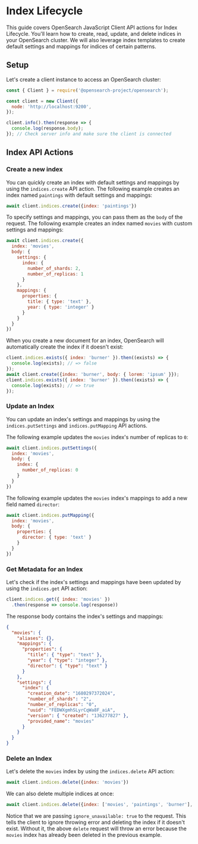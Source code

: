 # Index Lifecycle
This guide covers OpenSearch JavaScript Client API actions for Index Lifecycle. You'll learn how to create, read, update, and delete indices in your OpenSearch cluster. We will also leverage index templates to create default settings and mappings for indices of certain patterns.

## Setup

Let's create a client instance to access an OpenSearch cluster:

```javascript
const { Client } = require('@opensearch-project/opensearch');

const client = new Client({
  node: 'http://localhost:9200',
});

client.info().then(response => {
  console.log(response.body);
}); // Check server info and make sure the client is connected
```

## Index API Actions

### Create a new index
You can quickly create an index with default settings and mappings by using the `indices.create` API action. The following example creates an index named `paintings` with default settings and mappings:

```javascript
await client.indices.create({index: 'paintings'})
```
To specify settings and mappings, you can pass them as the `body` of the request. The following example creates an index named `movies` with custom settings and mappings:

```javascript
await client.indices.create({
  index: 'movies',
  body: {
    settings: {
      index: {
        number_of_shards: 2,
        number_of_replicas: 1
      }
    },
    mappings: {
      properties: {
        title: { type: 'text' },
        year: { type: 'integer' }
      }
    }
  }
})
```
When you create a new document for an index, OpenSearch will automatically create the index if it doesn't exist:

```javascript
client.indices.exists({ index: 'burner' }).then((exists) => {
  console.log(exists); // => false
});
await client.create({index: 'burner', body: { lorem: 'ipsum' }});
client.indices.exists({ index: 'burner' }).then((exists) => {
  console.log(exists); // => true
});
```


### Update an Index
You can update an index's settings and mappings by using the `indices.putSettings` and `indices.putMapping` API actions. 

The following example updates the `movies` index's number of replicas to `0`:

```javascript
await client.indices.putSettings({
  index: 'movies',
  body: {
    index: {
      number_of_replicas: 0
    }
  }
})
```
The following example updates the `movies` index's mappings to add a new field named `director`:

```javascript
await client.indices.putMapping({
  index: 'movies',
  body: {
    properties: {
      director: { type: 'text' }
    }
  }
})
```

### Get Metadata for an Index
Let's check if the index's settings and mappings have been updated by using the `indices.get` API action:

```javascript
client.indices.get({ index: 'movies' })
  .then(response => console.log(response))
```
The response body contains the index's settings and mappings:

```json
{
  "movies": {
    "aliases": {},
    "mappings": {
      "properties": {
        "title": { "type": "text" },
        "year": { "type": "integer" },
        "director": { "type": "text" }
      }
    },
    "settings": {
      "index": {
        "creation_date": "1680297372024",
        "number_of_shards": "2",
        "number_of_replicas": "0",
        "uuid": "FEDWXgmhSLyrCqWa8F_aiA",
        "version": { "created": "136277827" },
        "provided_name": "movies"
      }
    }
  }
}
```
### Delete an Index
Let's delete the `movies` index by using the `indices.delete` API action:

```javascript
await client.indices.delete({index: 'movies'})
```
We can also delete multiple indices at once:

```javascript
await client.indices.delete({index: ['movies', 'paintings', 'burner'], ignore_unavailable: true,})
```
Notice that we are passing `ignore_unavailable: true` to the request. This tells the client to ignore throwing error and deleting the index if it doesn't exist. Without it, the above `delete` request will throw an error because the `movies` index has already been deleted in the previous example.
